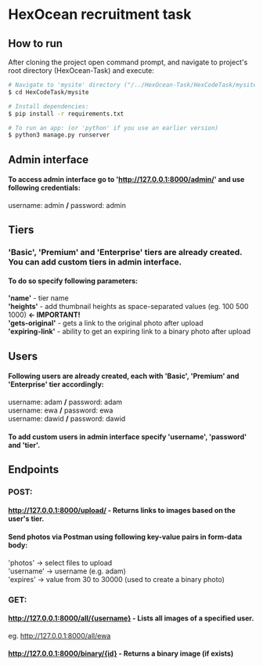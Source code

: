 # HexOcean recruitment task

## How to run

After cloning the project open command prompt, and navigate to project's root directory (HexOcean-Task) and execute:

```bash
# Navigate to 'mysite' directory ("/../HexOcean-Task/HexCodeTask/mysite"):
$ cd HexCodeTask/mysite

# Install dependencies:
$ pip install -r requirements.txt

# To run an app: (or 'python' if you use an earlier version)
$ python3 manage.py runserver 

```
## Admin interface

#### To access admin interface go to 'http://127.0.0.1:8000/admin/' and use following credentials:
username: admin <b>/</b> password: admin

## Tiers
### 'Basic', 'Premium' and 'Enterprise' tiers are already created. You can add custom tiers in admin interface. </br>
#### To do so specify following parameters: </br>
<b>'name'</b> - tier name </br>
<b>'heights'</b> - add thumbnail heights as space-separated values (eg. 100 500 1000) <b> <- IMPORTANT!</b> </br>
<b>'gets-original'</b> - gets a link to the original photo after upload </br>
<b>'expiring-link'</b> - ability to get an expiring link to a binary photo after upload </br>

## Users

#### Following users are already created, each with 'Basic', 'Premium' and 'Enterprise' tier accordingly: <br>
username: adam <b>/</b> password: adam </br>
username: ewa <b>/</b> password: ewa </br>
username: dawid <b>/</b> password: dawid </br>

#### To add custom users in admin interface specify 'username', 'password' and 'tier'.  </br>

## Endpoints

### POST:

#### http://127.0.0.1:8000/upload/ - Returns links to images based on the user's tier. 

#### Send photos via Postman using following key-value pairs in form-data body:

'photos' -> select files to upload </br>
'username' -> username (e.g. adam) </br>
'expires' -> value from 30 to 30000 (used to create a binary photo) </br>


### GET:

#### http://127.0.0.1:8000/all/{username} - Lists all images of a specified user. </br>
eg. http://127.0.0.1:8000/all/ewa

#### http://127.0.0.1:8000/binary/{id} - Returns a binary image (if exists)









